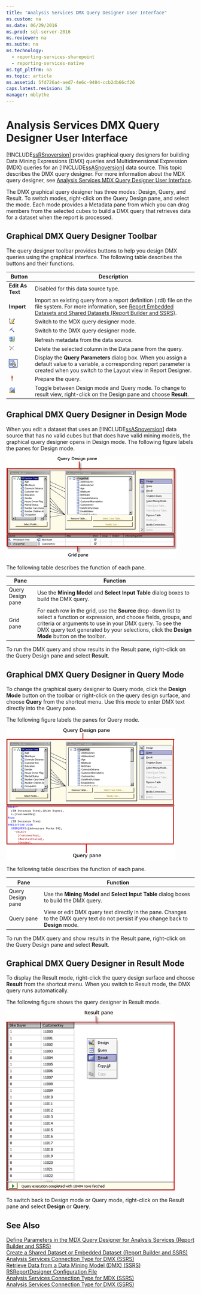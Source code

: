 ```yaml
---
title: "Analysis Services DMX Query Designer User Interface"
ms.custom: na
ms.date: 06/29/2016
ms.prod: sql-server-2016
ms.reviewer: na
ms.suite: na
ms.technology: 
  - reporting-services-sharepoint
  - reporting-services-native
ms.tgt_pltfrm: na
ms.topic: article
ms.assetid: 5fd726a4-aed7-4e6c-9404-ccb2db66cf26
caps.latest.revision: 36
manager: mblythe
---
```

# Analysis Services DMX Query Designer User Interface
[!INCLUDE[ssRSnoversion](../../Topics/TopicNameContainA/includes/ssRSnoversion_md.md)] provides graphical query designers for building Data Mining Expressions (DMX) queries and Multidimensional Expression (MDX) queries for an [!INCLUDE[ssASnoversion](../../Topics/TopicNameContainA/includes/ssASnoversion_md.md)] data source. This topic describes the DMX query designer. For more information about the MDX query designer, see [Analysis Services MDX Query Designer User Interface](../../Topics/TopicNameNotContainA/Analysis-Services-MDX-Query-Designer-User-Interface.md).  
  
 The DMX graphical query designer has three modes: Design, Query, and Result. To switch modes, right-click on the Query Design pane, and select the mode. Each mode provides a Metadata pane from which you can drag members from the selected cubes to build a DMX query that retrieves data for a dataset when the report is processed.  
  
## Graphical DMX Query Designer Toolbar  
 The query designer toolbar provides buttons to help you design DMX queries using the graphical interface. The following table describes the buttons and their functions.  
  
|Button|Description|  
|------------|-----------------|  
|**Edit As Text**|Disabled for this data source type.|  
|**Import**|Import an existing query from a report definition (.rdl) file on the file system. For more information, see [Report Embedded Datasets and Shared Datasets (Report Builder and SSRS)](../../Topics/TopicNameNotContainA/Report-Embedded-Datasets-and-Shared-Datasets--Report-Builder-and-SSRS-.md).|  
|![Change to MDX query view](../../Topics/TopicNameNotContainA/media/rsQDIcon_CommandTypeMDX.gif "rsQDIcon_CommandTypeMDX")|Switch to the MDX query designer mode.|  
|![Change to DMX query language view](../../Topics/TopicNameContainA/media/rsQDIcon_CommandTypeDMX.gif "rsQDIcon_CommandTypeDMX")|Switch to the DMX query designer mode.|  
|![Refresh result data](../../Topics/TopicNameNotContainA/media/rsQDIcon_Refresh.gif "rsQDIcon_Refresh")|Refresh metadata from the data source.|  
|![Delete](../../Topics/TopicNameNotContainA/media/rsQDIcon_Delete.gif "rsQDIcon_Delete")|Delete the selected column in the Data pane from the query.|  
|![Icon for the Query Parameters dialog box](../../Topics/TopicNameNotContainA/media/IconQueryParameter.gif "IconQueryParameter")|Display the **Query Parameters** dialog box. When you assign a default value to a variable, a corresponding report parameter is created when you switch to the Layout view in Report Designer.|  
|![Run the query](../../Topics/TopicNameNotContainA/media/rsQDIcon_Run.gif "rsQDIcon_Run")|Prepare the query.|  
|![Switch to Design mode](../../Topics/TopicNameNotContainA/media/rsQDIcon_DesignMode.gif "rsQDIcon_DesignMode")|Toggle between Design mode and Query mode. To change to result view, right-click on the Design pane and choose **Result**.|  
  
## Graphical DMX Query Designer in Design Mode  
 When you edit a dataset that uses an [!INCLUDE[ssASnoversion](../../Topics/TopicNameContainA/includes/ssASnoversion_md.md)] data source that has no valid cubes but that does have valid mining models, the graphical query designer opens in Design mode. The following figure labels the panes for Design mode.  
  
 ![Analysis Services DMX query designer, design view](../../Topics/TopicNameNotContainA/media/rsQD_DSAWAS_DMX_DesignMode.gif "rsQD_DSAWAS_DMX_DesignMode")  
  
 The following table describes the function of each pane.  
  
|Pane|Function|  
|----------|--------------|  
|Query Design pane|Use the **Mining Model** and **Select Input Table** dialog boxes to build the DMX query.|  
|Grid pane|For each row in the grid, use the **Source** drop-down list to select a function or expression, and choose fields, groups, and criteria or arguments to use in your DMX query. To see the DMX query text generated by your selections, click the **Design Mode** button on the toolbar.|  
  
 To run the DMX query and show results in the Result pane, right-click on the Query Design pane and select **Result**.  
  
## Graphical DMX Query Designer in Query Mode  
 To change the graphical query designer to Query mode, click the **Design Mode** button on the toolbar or right-click on the query design surface, and choose **Query** from the shortcut menu. Use this mode to enter DMX text directly into the Query pane.  
  
 The following figure labels the panes for Query mode.  
  
 ![Analysis Services DMX query designer, query view](../../Topics/TopicNameNotContainA/media/rsQD_DSAWAS_DMX_QueryMode.gif "rsQD_DSAWAS_DMX_QueryMode")  
  
 The following table describes the function of each pane.  
  
|Pane|Function|  
|----------|--------------|  
|Query Design pane|Use the **Mining Model** and **Select Input Table** dialog boxes to build the DMX query.|  
|Query pane|View or edit DMX query text directly in the pane. Changes to the DMX query text do not persist if you change back to **Design** mode.|  
  
 To run the DMX query and show results in the Result pane, right-click on the Query Design pane and select **Result**.  
  
## Graphical DMX Query Designer in Result Mode  
 To display the Result mode, right-click the query design surface and choose **Result** from the shortcut menu. When you switch to Result mode, the DMX query runs automatically.  
  
 The following figure shows the query designer in Result mode.  
  
 ![Analysis Services DMX query designer, result view](../../Topics/TopicNameNotContainA/media/rsQD_DSAWAS_DMX_ResultMode.gif "rsQD_DSAWAS_DMX_ResultMode")  
  
 To switch back to Design mode or Query mode, right-click on the Result pane and select **Design** or **Query**.  
  
## See Also  
 [Define Parameters in the MDX Query Designer for Analysis Services (Report Builder and SSRS)](../../Topics/TopicNameNotContainA/Define-Parameters-in-the-MDX-Query-Designer-for-Analysis-Services--Report-Builder-and-SSRS-.md)   
 [Create a Shared Dataset or Embedded Dataset (Report Builder and SSRS)](../../Topics/TopicNameContainA/Create-a-Shared-Dataset-or-Embedded-Dataset--Report-Builder-and-SSRS-.md)   
 [Analysis Services Connection Type for DMX (SSRS)](../../Topics/TopicNameNotContainA/Analysis-Services-Connection-Type-for-DMX--SSRS-.md)   
 [Retrieve Data from a Data Mining Model (DMX) (SSRS)](../../Topics/TopicNameContainA/Retrieve-Data-from-a-Data-Mining-Model--DMX---SSRS-.md)   
 [RSReportDesigner Configuration File](../../Topics/TopicNameNotContainA/RSReportDesigner-Configuration-File.md)   
 [Analysis Services Connection Type for MDX (SSRS)](../../Topics/TopicNameNotContainA/Analysis-Services-Connection-Type-for-MDX--SSRS-.md)   
 [Analysis Services Connection Type for DMX (SSRS)](../../Topics/TopicNameNotContainA/Analysis-Services-Connection-Type-for-DMX--SSRS-.md)